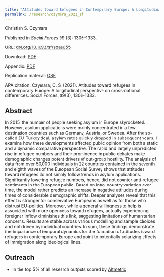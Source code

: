 ```yaml
---
title: "Attitudes toward Refugees in Contemporary Europe: A Longitudinal Perspective on Cross-national Differences"
permalink: /research/czymara_2021_sf
---
```

Christian S. Czymara

Published in *Social Forces* 99 (3): 1306–1333.

URL: [doi.org/10.1093/sf/soaa055](https://doi.org/10.1093/sf/soaa055)

Download: [PDF](https://czymara.github.io/files/Czymara_2021_Attitudes-toward-Refugees-in-Contemporary-Europe.pdf)

Appendix: [PDF](https://czymara.github.io/files/Czymara_2021_Attitudes-toward-Refugees-in-Contemporary-Europe_Appendix.pdf)

Replication material: [OSF](https://osf.io/rpn92/)

APA citation: Czymara, C. S. (2021). Attitudes toward refugees in contemporary Europe: A longitudinal perspective on cross-national differences. Social Forces, 99(3), 1306-1333.

Abstract
------
In 2015, the number of people seeking asylum in Europe skyrocketed. However, asylum applications were mainly concentrated in a few destination countries such as Germany, Austria, or Sweden. After the so-called EU-Turkey deal, asylum rates quickly dropped in subsequent years. I examine how these developments affected public opinion from both a static and a dynamic comparative perspective. The rapid and largely unpredicted rise in refugee numbers and their prominence in public debates make demographic changes potent drivers of out-group hostility. The analysis of data from over 50,000 individuals in 22 countries contained in the seventh and eighth waves of the European Social Survey shows that attitudes toward refugees do not simply follow trends in asylum applications. Significantly lowering refugee numbers, hence, did not counter anti-refugee sentiments in the European public. Based on intra-country variation over time, the model rather predicts an increase in negative attitudes during times of considerable demographic shifts. Deeper analyses reveal that this effect is stronger for conservative Europeans as well as for those who distrust EU-politics. Moreover, while a general willingness to help is associated with more openness toward refugees, actually experiencing foreigner inflow diminishes this link, suggesting limitations of humanitarian concerns. Results are stable across various modelling and sample choices and not driven by individual countries. In sum, these findings demonstrate the importance of temporal dynamics for the formation of attitudes toward refugees in contemporary Europe and point to potentially polarizing effects of immigration along ideological lines.

Outreach
------
- In the top 5% of all research outputs scored by [Altmetric](https://oxfordjournals.altmetric.com/details/84605795)

